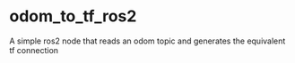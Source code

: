 # odom_to_tf_ros2
A simple ros2 node that reads an odom topic and generates the equivalent tf connection
